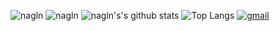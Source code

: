 ![nagln](https://komarev.com/ghpvc/?username=laxminagln&style=flat-square&label=Repo+Visits)
![nagln](https://github.com/laxminagln/laxminagln/blob/master/ln.GIF)
![nagln's's github stats](https://github-readme-stats.vercel.app/api?username=laxminagln&count_private=true&show_icons=true&hide_title=true)
![Top Langs](https://github-readme-stats.vercel.app/api/top-langs/?username=laxminagln&layout=compact)
[![gmail](https://external-content.duckduckgo.com/iu/?u=https%3A%2F%2Fupload.wikimedia.org%2Fwikipedia%2Fcommons%2Fthumb%2Fa%2Fab%2FGmail_Icon.svg%2F100px-Gmail_Icon.svg.png&f=1&nofb=1)](mailto:laxminagln@gmail.com)
